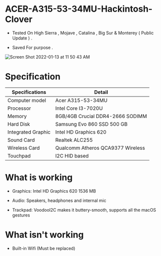 # ACER-A315-53-34MU-Hackintosh-Clover
* Tested On High Sierra , Mojave , Catalina , Big Sur & Monterey ( Public Update ) .

* Saved For purpose .

![Screen Shot 2022-01-13 at 11 50 43 AM](https://user-images.githubusercontent.com/42302310/149307492-1c1e25c1-8c5c-4635-b61e-a2fbb55ae348.png)


# Specification

| Specifications  | Detail |
| ------------- | ------------- |
| Computer model  | Acer A315-53-34MU  |
|  Processor | Intel Core I3-7020U  |
| Memory  | 8GB/4GB Crucial DDR4-2666 SODIMM  |
| Hard Disk  | Samsung Evo 860 SSD 500 GB  |
| Integrated Graphic | Intel HD Graphics 620 |
| Sound Card  | Realtek ALC255  |
| Wireless Card  | Qualcomm Atheros QCA9377 Wireless  |
| Touchpad  | I2C HID based  |

# What is working

* Graphics: Intel HD Graphics 620 1536 МB

* Audio: Speakers, headphones and internal mic

* Trackpad: VoodooI2C makes it buttery-smooth, supports all the macOS gestures

# What isn't working
* Built-in Wifi (Must be replaced)
